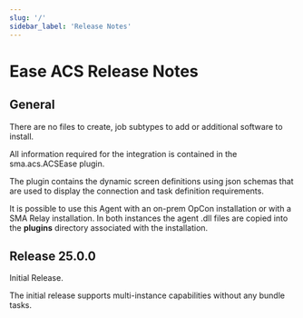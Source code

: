 ```yaml
---
slug: '/'
sidebar_label: 'Release Notes'
---
```


# Ease ACS Release Notes

## General

There are no files to create, job subtypes to add or additional software to install.

All information required for the integration is contained in the sma.acs.ACSEase plugin.

The plugin contains the dynamic screen definitions using json schemas that are used to display the connection and task definition requirements. 

It is possible to use this Agent with an on-prem OpCon installation or with a SMA Relay installation. In both instances the agent .dll files are copied into the **plugins** directory associated with the installation.
  
## Release 25.0.0

Initial Release.

The initial release supports multi-instance capabilities without any bundle tasks. 





